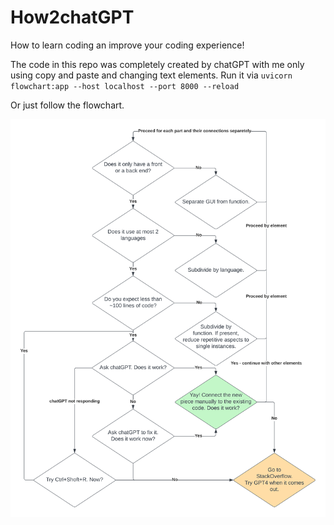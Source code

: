 # How2chatGPT
How to learn coding an improve your coding experience! 

The code in this repo was completely created by chatGPT with me only using copy and paste and changing text elements. 
Run it via 
`uvicorn flowchart:app --host localhost --port 8000 --reload`

Or just follow the flowchart.

![flowchart](How2chatGPT.png)

